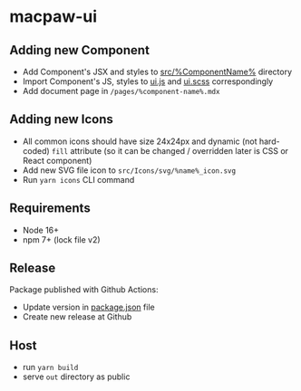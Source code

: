 # macpaw-ui

## Adding new Component

* Add Component's JSX and styles to [src/%ComponentName%](/src) directory
* Import Component's JS, styles to [ui.js](/src/ui.js) and [ui.scss](/src/ui.scss) correspondingly
* Add document page in `/pages/%component-name%.mdx`

## Adding new Icons

* All common icons should have size 24x24px and dynamic (not hard-coded) `fill` attribute (so it can be changed / overridden later is CSS or React component)
* Add new SVG file icon to `src/Icons/svg/%name%_icon.svg`
* Run `yarn icons` CLI command

## Requirements

* Node 16+
* npm 7+ (lock file v2)

## Release

Package published with Github Actions:

* Update version in [package.json](package.json) file
* Create new release at Github

## Host

* run `yarn build`
* serve `out` directory as public
